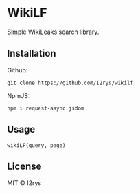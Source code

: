 # WikiLF
Simple WikiLeaks search library.

## Installation
Github:
```
git clone https://github.com/I2rys/wikilf
```

NpmJS:
```
npm i request-async jsdom
```

## Usage
```
wikiLF(query, page)
```

## License
MIT © I2rys